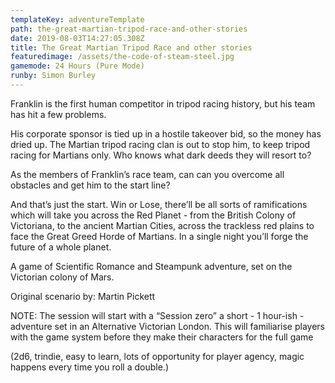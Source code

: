 ```yaml
---
templateKey: adventureTemplate
path: the-great-martian-tripod-race-and-other-stories
date: 2019-08-03T14:27:05.308Z
title: The Great Martian Tripod Race and other stories
featuredimage: /assets/the-code-of-steam-steel.jpg
gamemode: 24 Hours (Pure Mode)
runby: Simon Burley
---
```

Franklin is the first human competitor in tripod racing history, but his team has hit a few problems.

His corporate sponsor is tied up in a hostile takeover bid, so the money has dried up. The Martian tripod racing clan is out to stop him, to keep tripod racing for Martians only. Who knows what dark deeds they will resort to?

As the members of Franklin’s race team, can can you overcome all obstacles and get him to the start line?

And that’s just the start. Win or Lose, there’ll be all sorts of ramifications which will take you across the Red Planet - from the British Colony of Victoriana, to the ancient Martian Cities, across the trackless red plains to face the Great Greed Horde of Martians. In a single night you’ll forge the future of a whole planet.

A game of Scientific Romance and Steampunk adventure, set on the Victorian colony of Mars.

Original scenario by: Martin Pickett

NOTE: The session will start with a “Session zero” a short - 1 hour-ish - adventure set in an Alternative Victorian London. This will familiarise players with the game system before they make their characters for the full game

(2d6, trindie, easy to learn, lots of opportunity for player agency, magic happens every time you roll a double.)
